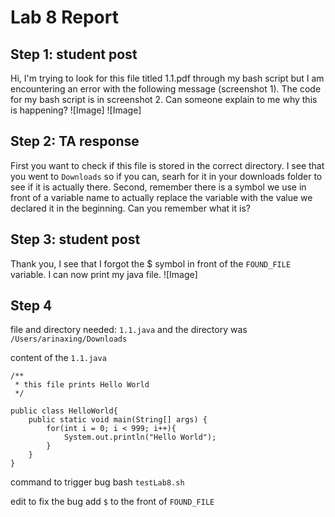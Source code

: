 # Lab 8 Report
## Step 1: student post
Hi, I'm trying to look for this file titled 1.1.pdf through my bash script but I am encountering an error
with the following message (screenshot 1). The code for my bash script is in screenshot 2. Can someone explain to me why
this is happening?
![Image]
![Image]

## Step 2: TA response
First you want to check if this file is stored in the correct directory. I see that you went to ```Downloads``` so if you can,
searh for it in your downloads folder to see if it is actually there. 
Second, remember there is a symbol we use in front of a variable name to actually replace the variable with the value we declared 
it in the beginning. Can you remember what it is?

## Step 3: student post
Thank you, I see that I forgot the $ symbol in front of the ```FOUND_FILE``` variable. I can now print my java file.
![Image]

## Step 4
file and directory needed:
```1.1.java``` and the directory was ```/Users/arinaxing/Downloads```

content of the ```1.1.java```
```
/**
 * this file prints Hello World
 */

public class HelloWorld{
    public static void main(String[] args) {
        for(int i = 0; i < 999; i++){
            System.out.println("Hello World");
        }
    }
}
```

command to trigger bug
bash ```testLab8.sh```

edit to fix the bug
add ```$``` to the front of ```FOUND_FILE```
